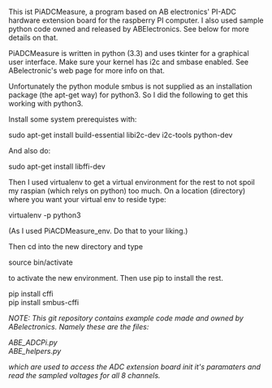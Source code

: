 This ist PiADCMeasure, a program based on AB electronics' PI-ADC hardware extension board for
the raspberry PI computer. I also used sample python code owned and released by ABElectronics. See below for more details
on that.

PiADCMeasure is written in python (3.3) and uses tkinter for a graphical user interface. Make sure your kernel has i2c and smbase enabled. See ABelectronic's web page for 
more info on that.

Unfortunately the python module smbus is not supplied as an installation package (the apt-get way) 
for python3. So I did the following to get this working with python3.

Install some system prerequistes with:

sudo apt-get install build-essential libi2c-dev i2c-tools python-dev

And also do:

sudo apt-get install libffi-dev

Then I used virtualenv to get a virtual environment for the rest to not spoil my raspian (which relys on python) too much.
On a location (directory) where you want your virtual env to reside type:

virtualenv -p python3 <name>

(As <name> I used PiACDMeasure_env. Do that to your liking.)

Then cd into the new directory and type

source bin/activate

to activate the new environment. Then use pip to install the rest.

pip install cffi<br/>
pip install smbus-cffi

<em>NOTE: This git repository contains example code made and owned by ABelectronics. Namely
these are the files:

ABE_ADCPi.py<br/>
ABE_helpers.py

which are used to access the ADC extension board init it's paramaters and read
the sampled voltages for all 8 channels.</em>
